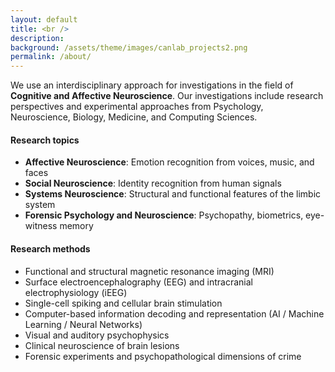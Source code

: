 ```yaml
---
layout: default
title: <br />
description:
background: /assets/theme/images/canlab_projects2.png
permalink: /about/
---
```


We use an interdisciplinary approach for investigations in the field of
**Cognitive and Affective Neuroscience**. Our investigations include research
perspectives and experimental approaches from Psychology, Neuroscience, Biology, Medicine, and Computing Sciences.


#### Research topics

* **Affective Neuroscience**: Emotion recognition from voices, music, and faces
* **Social Neuroscience**: Identity recognition from human signals
* **Systems Neuroscience**: Structural and functional features of the limbic system
* **Forensic Psychology and Neuroscience**: Psychopathy, biometrics, eye-witness memory


#### Research methods

* Functional and structural magnetic resonance imaging (MRI)
* Surface electroencephalography (EEG) and intracranial electrophysiology (iEEG)
* Single-cell spiking and cellular brain stimulation
* Computer-based information decoding and representation (AI / Machine Learning / Neural Networks)
* Visual and auditory psychophysics
* Clinical neuroscience of brain lesions
* Forensic experiments and psychopathological dimensions of crime
